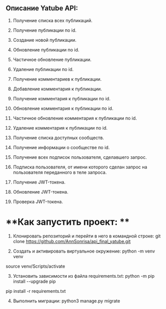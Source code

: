 ## **Описание Yatube API:**
1) Получение списка всех публикаций.

2) Получение публикации по id.

3) Создание новой публикации.

4) Обновление публикации по id.

5) Частичное обновление публикации. 

6) Удаление публикации по id. 

7) Получение комментариев к публикации.

8) Добавление комментария к публикации.

9) Получение комментария к публикации по id.

10) Обновление комментария к публикации по id. 

11) Частичное обновление комментария к публикации по id. 

12) Удаление комментария к публикации по id. 

13) Получение списка доступных сообществ.

14) Получение информации о сообществе по id.

15) Получение всех подписок пользователя, сделавшего запрос. 

16) Подписка пользователя, от имени которого сделан запрос на пользователя переданного в теле запроса. 

17) Получение JWT-токена.

18) Обновление JWT-токена.

19) Проверка JWT-токена.

# **Как запустить проект: **
1) Клонировать репозиторий и перейти в него в командной строке:
git clone https://github.com/AnnSonrisa/api_final_yatube.git

2) Cоздать и активировать виртуальное окружение:
python -m venv venv

source venv/Scripts/activate

3) Установить зависимости из файла requirements.txt:
python -m pip install --upgrade pip

pip install -r requirements.txt

4) Выполнить миграции:
python3 manage.py migrate
